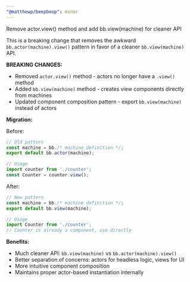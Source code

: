 ```yaml
---
"@matthewp/beepboop": minor
---
```


Remove actor.view() method and add bb.view(machine) for cleaner API

This is a breaking change that removes the awkward `bb.actor(machine).view()` pattern in favor of a cleaner `bb.view(machine)` API.

**BREAKING CHANGES:**
- Removed `actor.view()` method - actors no longer have a `.view()` method
- Added `bb.view(machine)` method - creates view components directly from machines
- Updated component composition pattern - export `bb.view(machine)` instead of actors

**Migration:**

Before:
```typescript
// Old pattern
const machine = bb./* machine definition */;
export default bb.actor(machine);

// Usage
import counter from './counter';
const Counter = counter.view();
```

After:
```typescript
// New pattern  
const machine = bb./* machine definition */;
export default bb.view(machine);

// Usage
import Counter from './counter';
// Counter is already a component, use directly
```

**Benefits:**
- Much cleaner API: `bb.view(machine)` vs `bb.actor(machine).view()`
- Better separation of concerns: actors for headless logic, views for UI
- More intuitive component composition
- Maintains proper actor-based instantiation internally